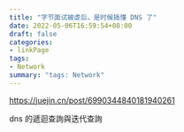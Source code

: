 ```yaml
---
title: "字节面试被虐后，是时候搞懂 DNS 了"
date: 2022-05-06T16:59:54+08:00
draft: false
categories:
- linkPage
tags:
- Network
summary: "tags: Network"
---
```


https://juejin.cn/post/6990344840181940261

dns 的遞迴查詢與迭代查詢
